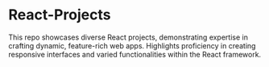 # React-Projects
This repo showcases diverse React projects, demonstrating expertise in crafting dynamic, feature-rich web apps. Highlights proficiency in creating responsive interfaces and varied functionalities within the React framework.
